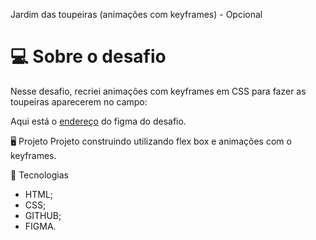 Jardim das toupeiras (animações com keyframes) - Opcional

# 💻 Sobre o desafio

Nesse desafio, recriei animações com keyframes em CSS para fazer as toupeiras aparecerem no campo:

Aqui está o [endereço](https://www.figma.com/file/TG8ROxuGXCVVmpW4qRWdve/Wack-a-Mole-(Community)?node-id=13%3A7083&mode=dev) do figma do desafio.

🖥️ Projeto
Projeto construindo utilizando flex box e animações com o keyframes.

🚀 Tecnologias

* HTML;
* CSS;
* GITHUB;
* FIGMA.
